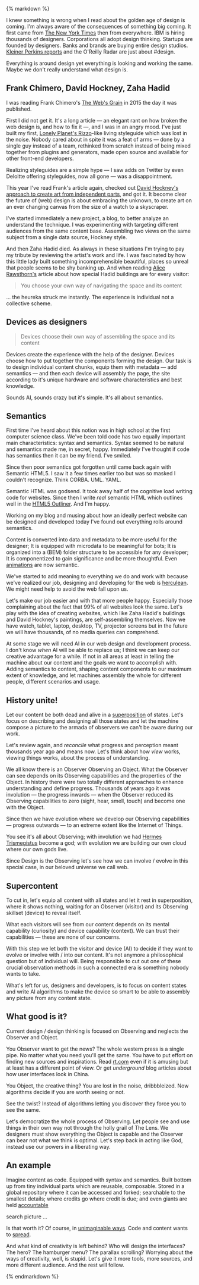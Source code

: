{% markdown %}

I knew something is wrong when I read about the golden age of design is coming. I'm always aware of the consequences of something big coming. It first came from [The New York Times](http://www.nytimes.com/2014/09/22/t-magazine/design-golden-age.html?_r=0) then from everywhere.
IBM is hiring thousands of designers. Corporations all adopt design thinking. Startups are founded by designers. Banks and brands are buying entire design studios. [Kleiner Perkins reports](http://www.kpcb.com/blog/design-in-tech-report-2015) and the O'Reilly Radar are just about #design.

Everything is around design yet everything is looking and working the same.
Maybe we don't really understand what design is.


## Frank Chimero, David Hockney, Zaha Hadid

I was reading Frank Chimero's [The Web's Grain](http://www.frankchimero.com/writing/the-webs-grain/) in 2015 the day it was published.

First I did not get it. It's a long article &mdash; an elegant rant on how broken the web design is, and how to fix it &mdash;, and I was in an angry mood.
I've just built my first, [Lonely Planet's Rizzo](https://rizzo.lonelyplanet.com/styleguide/design-elements/colours)-like living styleguide which was lost in the noise.
Nobody cared about in spite it was a feat of arms &mdash; done by a single guy instead of a team, rethinked from scratch instead of being mixed together from plugins and generators, made open source and available for other front-end developers.

Realizing styleguides are a simple hype &mdash; I saw adds on Twitter by even Deloitte offering styleguides, now all gone &mdash; was a disappointment.

This year I've read Frank's article again, checked out [David Hockney's approach to create art from independent parts](), and got it. It become clear the future of (web) design is about embracing the unknown, to create art on an ever changing canvas from the size of a watch to a skyscraper.

I've started immediately a new project, a blog, to better analyze an understand the technique. I was experimenting with targeting different audiences from the same content base. Assembling two views on the same subject from a single data source, Hockney style.

And then Zaha Hadid died. As always in these situations I'm trying to pay my tribute by reviewing the artist's work and life. I was fascinated by how this little lady built something incomprehensible beautiful, places so unreal that people seems to be shy banking up.
And when reading <a href="http://www.theguardian.com/artanddesign/2007/oct/17/architecture" title="Alice Rawsthorn">Alice Rawsthorn's</a> article about how special Hadid buildings are for every visitor:

> You choose your own way of navigating the space and its content

... the heureka struck me instantly. The experience is individual not a collective scheme.

## Devices as designers

> Devices choose their own way of assembling the space and its content

Devices create the experience with the help of the designer. Devices choose how to put together the components forming the design. Our task is to design individual content chunks, equip them with metadata &mdash; add semantics &mdash; and then each device will assembly the page, the site according to it's unique hardware and software characteristics and best knowledge.

Sounds AI, sounds crazy but it's simple. It's all about semantics.


## Semantics

First time I've heard about this notion was in high school at the first computer science class. We've been told code has two equally important main characteristics: syntax and semantics. Syntax seemed to be natural and semantics made me, in secret, happy. Immediately I've thought if code has semantics then it can be my friend. I've smiled.

Since then poor semantics got forgotten until came back again with Semantic HTML5. I saw it a few times earlier too but was so masked I couldn't recognize. Think CORBA. UML. YAML.

Semantic HTML was godsend. It took away half of the cognitive load writing code for websites. Since then I write *real* semantic HTML which outlines well in the [HTML5 Outliner](https://gsnedders.html5.org/outliner/). And I'm happy.

Working on my blog and musing about how an ideally perfect website can be designed and developed today I've found out everything rolls around semantics.

Content is converted into data and metadata to be more useful for the designer; It is equipped with microdata to be meaningful for bots; It is organized into a (BEM) folder structure to be accessible for any developer; It is componentized to gain significance and be more thoughtful.
Even [animations](http://alistapart.com/article/motion-with-meaning-semantic-animation-in-interface-design) are now semantic.

We've started to add meaning to everything we do and work with because we've realized our job, designing and developing for the web is [herculean](http://queue.acm.org/detail.cfm?id=2844732). We might need help to avoid the web fall upon us.

Let's make our job easier and with that more people happy. Especially those complaining about the fact that 99% of all websites look the same.
Let's play with the idea of creating websites, which like Zaha Hadid's buildings and David Hockney's paintings, are self-assembling themselves.
Now we have watch, tablet, laptop, desktop, TV, projector screens but in the future we will have thousands, of no media queries can comprehend.

At some stage we will need AI in our web design and development process. I don't know *when* AI will be able to replace us; I think we can keep our creative advantage for a while. If not in all areas at least in telling the machine about our content and the goals we want to accomplish with. Adding semantics to content, shaping content components to our maximum extent of knowledge, and let machines assembly the whole for different people, different scenarios and usage.


## History unite!

Let our content be both dead and alive in a [superposition](http://whatis.techtarget.com/definition/superposition) of states. Let's focus on describing and designing all those states and let the machine compose a picture to the armada of observers we can't be aware during our work.

Let's review again, and *reconcile* what progress and perception meant thousands year ago and means now. Let's think about how *view* works, viewing things works, about the process of understanding.

We all know there is an Observer Observing an Object. What the Observer can see depends on its Observing capabilities and the properties of the Object. In history there were two totally different approaches to enhance understanding and define progress. Thousands of years ago it was involution &mdash; the progress inwards &mdash; when the Observer reduced its Observing capabilities to zero (sight, hear, smell, touch) and become one with the Object.

Since then we have evolution where we develop our Observing capabilities &mdash; progress outwards &mdash; to an extreme extent like the Internet of Things.

You see it's all about Observing; with involution we had [Hermes Trismegistus](https://www.goodreads.com/author/quotes/272885.Hermes_Trismegistus) become a god; with evolution we are building our own cloud where our own gods live.

Since Design is the Observing let's see how we can involve / evolve in this special case, in our beloved universe we call web.


## Supercontent

To cut in, let's equip all content with all states and let it rest in superposition, where it shows nothing, waiting for an Observer (visitor) and its Observing skillset (device) to reveal itself.

What each visitors will see from our content depends on its mental capability (curiosity) and device capability (context). We can trust their capabilities &mdash; these are none of our concerns.  

With this step we let both the visitor and device (AI) to decide if they want to evolve or involve with / into our content. It's not anymore a philosophical question but of individual will. Being responsible to cut out one of these crucial observation methods in such a connected era is something nobody wants to take.

What's left for us, designers and developers, is to focus on content states and write AI algorithms to make the device so smart to be able to assembly any picture from any content state.


## What good is it?

Current design / design thinking is focused on Observing and neglects the Observer and Object.

You Observer want to get the news? The whole western press is a single pipe. No matter what you need you'll get the same. You have to put effort on finding new sources and inspirations. Read [rt.com](https://www.rt.com/) even if it is amusing but at least has a different point of view. Or get *underground* blog articles about how user interfaces look in China.

You Object, the creative thing? You are lost in the noise, dribbbleized. Now algorithms decide if you are worth seeing or not.

See the twist? Instead of algorithms letting you discover they force you to see the same.

Let's democratize the whole process of Observing. Let people see and use things in their own way not through the holly grail of The Lens. We designers must show everything the Object is capable and the Observer can bear not what we think is optimal. Let's step back in acting like God, instead use our powers in a liberating way.


## An example

Imagine content as code. Equipped with syntax and semantics. Built bottom up from tiny individual parts which are reusable, composable. Stored in a global repository where it can be accessed and forked; searchable to the smallest details; where credits go where credit is due; and even giants are held [accountable](https://news.ycombinator.com/item?id=11384968)

search picture ...

Is that worth it? Of course, in [unimaginable ways](http://www.theverge.com/2016/3/30/11331014/microsoft-windows-linux-ubuntu-bash). Code and content wants to [spread](http://kk.org/books/what-technology-wants/).

And what kind of creativity is left behind? Who will design the interfaces? The hero? The hamburger menu? The parallax scrolling?
Worrying about the ways of creativity, well, is stupid. Let's give it more tools, more sources, and more different audience. And the rest will follow.


{% endmarkdown %}
